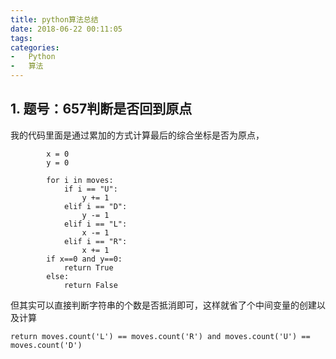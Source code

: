 ```yaml
---
title: python算法总结
date: 2018-06-22 00:11:05
tags:
categories: 
-	Python
-   算法
---
```

##   1. 题号：657判断是否回到原点
我的代码里面是通过累加的方式计算最后的综合坐标是否为原点，

```
        x = 0
        y = 0
        
        for i in moves:
            if i == "U":
                y += 1
            elif i == "D":
                y -= 1
            elif i == "L":
                x -= 1
            elif i == "R":
                x += 1
        if x==0 and y==0:
            return True
        else:
            return False
```

但其实可以直接判断字符串的个数是否抵消即可，这样就省了个中间变量的创建以及计算

```
return moves.count('L') == moves.count('R') and moves.count('U') == moves.count('D')
```